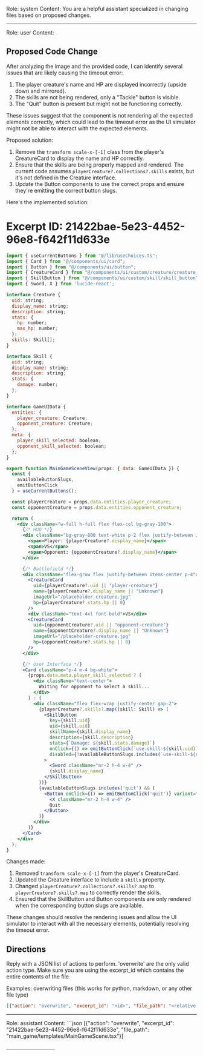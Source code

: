 Role: system
Content: You are a helpful assistant specialized in changing files based on proposed changes.
__________________
Role: user
Content: 
## Proposed Code Change
After analyzing the image and the provided code, I can identify several issues that are likely causing the timeout error:

1. The player creature's name and HP are displayed incorrectly (upside down and mirrored).
2. The skills are not being rendered, only a "Tackle" button is visible.
3. The "Quit" button is present but might not be functioning correctly.

These issues suggest that the component is not rendering all the expected elements correctly, which could lead to the timeout error as the UI simulator might not be able to interact with the expected elements.

Proposed solution:

1. Remove the `transform scale-x-[-1]` class from the player's CreatureCard to display the name and HP correctly.
2. Ensure that the skills are being properly mapped and rendered. The current code assumes `playerCreature?.collections?.skills` exists, but it's not defined in the Creature interface.
3. Update the Button components to use the correct props and ensure they're emitting the correct button slugs.

Here's the implemented solution:

# Excerpt ID: 21422bae-5e23-4452-96e8-f642f11d633e
```jsx main_game/templates/MainGameScene.tsx
import { useCurrentButtons } from "@/lib/useChoices.ts";
import { Card } from "@/components/ui/card";
import { Button } from "@/components/ui/button";
import { CreatureCard } from "@/components/ui/custom/creature/creature_card";
import { SkillButton } from "@/components/ui/custom/skill/skill_button";
import { Sword, X } from 'lucide-react';

interface Creature {
  uid: string;
  display_name: string;
  description: string;
  stats: {
    hp: number;
    max_hp: number;
  };
  skills: Skill[];
}

interface Skill {
  uid: string;
  display_name: string;
  description: string;
  stats: {
    damage: number;
  };
}

interface GameUIData {
  entities: {
    player_creature: Creature;
    opponent_creature: Creature;
  };
  meta: {
    player_skill_selected: boolean;
    opponent_skill_selected: boolean;
  };
}

export function MainGameSceneView(props: { data: GameUIData }) {
  const {
    availableButtonSlugs,
    emitButtonClick
  } = useCurrentButtons();

  const playerCreature = props.data.entities.player_creature;
  const opponentCreature = props.data.entities.opponent_creature;

  return (
    <div className="w-full h-full flex flex-col bg-gray-100">
      {/* HUD */}
      <div className="bg-gray-800 text-white p-2 flex justify-between items-center">
        <span>Player: {playerCreature?.display_name}</span>
        <span>VS</span>
        <span>Opponent: {opponentCreature?.display_name}</span>
      </div>

      {/* Battlefield */}
      <div className="flex-grow flex justify-between items-center p-4">
        <CreatureCard
          uid={playerCreature?.uid || "player-creature"}
          name={playerCreature?.display_name || "Unknown"}
          imageUrl="/placeholder-creature.jpg"
          hp={playerCreature?.stats.hp || 0}
        />
        <div className="text-4xl font-bold">VS</div>
        <CreatureCard
          uid={opponentCreature?.uid || "opponent-creature"}
          name={opponentCreature?.display_name || "Unknown"}
          imageUrl="/placeholder-creature.jpg"
          hp={opponentCreature?.stats.hp || 0}
        />
      </div>

      {/* User Interface */}
      <Card className="p-4 m-4 bg-white">
        {props.data.meta.player_skill_selected ? (
          <div className="text-center">
            Waiting for opponent to select a skill...
          </div>
        ) : (
          <div className="flex flex-wrap justify-center gap-2">
            {playerCreature?.skills?.map((skill: Skill) => (
              <SkillButton
                key={skill.uid}
                uid={skill.uid}
                skillName={skill.display_name}
                description={skill.description}
                stats={`Damage: ${skill.stats.damage}`}
                onClick={() => emitButtonClick(`use-skill-${skill.uid}`)}
                disabled={!availableButtonSlugs.includes(`use-skill-${skill.uid}`)}
              >
                <Sword className="mr-2 h-4 w-4" />
                {skill.display_name}
              </SkillButton>
            ))}
            {availableButtonSlugs.includes('quit') && (
              <Button onClick={() => emitButtonClick('quit')} variant="destructive">
                <X className="mr-2 h-4 w-4" />
                Quit
              </Button>
            )}
          </div>
        )}
      </Card>
    </div>
  );
}
```

Changes made:

1. Removed `transform scale-x-[-1]` from the player's CreatureCard.
2. Updated the Creature interface to include a `skills` property.
3. Changed `playerCreature?.collections?.skills?.map` to `playerCreature?.skills?.map` to correctly render the skills.
4. Ensured that the SkillButton and Button components are only rendered when the corresponding button slugs are available.

These changes should resolve the rendering issues and allow the UI simulator to interact with all the necessary elements, potentially resolving the timeout error.

## Directions
Reply with a JSON list of actions to perform. 'overwrite' are the only valid action type. 
Make sure you are using the excerpt_id which contains the entire contents of the file

Examples:
overwriting files (this works for python, markdown, or any other file type)
```json output_example1
[{"action": "overwrite", "excerpt_id": "<id>", "file_path": "<relative file path>"}]
```

__________________
Role: assistant
Content: ```json
[{"action": "overwrite", "excerpt_id": "21422bae-5e23-4452-96e8-f642f11d633e", "file_path": "main_game/templates/MainGameScene.tsx"}]
```
__________________
